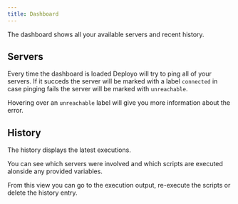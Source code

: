 ```yaml
---
title: Dashboard
---
```


The dashboard shows all your available servers and recent history.

## Servers

Every time the dashboard is loaded Deployo will try to ping all of your servers.
If it succeds the server will be marked with a label `connected` in case pinging fails the server will be marked with `unreachable`.

Hovering over an `unreachable` label will give you more information about the error.

## History

The history displays the latest executions.

You can see which servers were involved and which scripts are executed alonside any provided variables.

From this view you can go to the execution output, re-execute the scripts or delete the history entry.